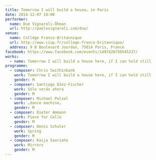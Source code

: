 ```yaml
---
title: Tomorrow I will build a house… in Paris
date: 2014-12-07 18:00
performer:
  name: Duo Vignaroli-Öhman
  url: http://paolovignaroli.com/duo/
venue:
  name: Collège Franco-Britannique
  url: http://www.ciup.fr/college-franco-britannique/
  address: 9 B Boulevard Jourdan, 75014 Paris, France
facebook: https://www.facebook.com/events/1497426750545237/
works:
  - name: Tomorrow I will build a house here, if I can hold still
programme:
  - composer: Chris Swithinbank
    work: Tomorrow I will build a house here, if I can hold still
    gender: M
  - composer: Santiago Díez-Fischer
    work: Sólo verás ahora
    gender: M
  - composer: Michael Pelzel
    work: …dance machine…
    gender: M
  - composer: Dieter Ammann
    work: Piece for Cello
    gender: M
  - composer: Denis Schuler
    work: Spring
    gender: M
  - composer: Kaija Saariaho
    work: Mirrors
    gender: M
---
```

